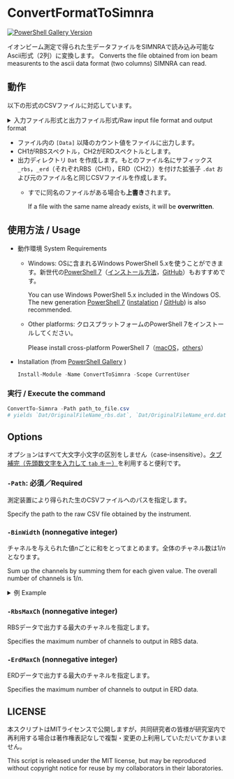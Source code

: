 <!-- # IonBeamDataProcessTools

イオンビーム測定データの形式変換などの中間処理用ツール（群）/ Tools for intermediate processing such as format conversion of ion beam measurement data -->


# ConvertFormatToSimnra

[![PowerShell Gallery Version](https://img.shields.io/powershellgallery/v/ConvertToSimnra?style=flat-square)](https://www.powershellgallery.com/packages/ConvertToSimnra/0.0.3)

イオンビーム測定で得られた生データファイルをSIMNRAで読み込み可能なAscii形式（2列）に変換します。
Converts the file obtained from ion beam measurents to the ascii data format (two columns) SIMNRA can read.

## 動作

以下の形式のCSVファイルに対応しています。

<details><summary>入力ファイル形式と出力ファイル形式/Raw input file format and output format</summary>

### Input
```
[Header]
Memo,
Measurement mode,Live Time

...
...

[Data]
ch,CH1,CH2,CH3,CH4
0,0,0,0,0
1,0,0,0,0
2,0,0,0,0
3,0,0,0,0
...
4095,0,0,0,0

```

### Output

```csv
# ↓Lines beginning with a non-numeric character are ignored by SIMNRA.
ch	CH1
0	0
1	0
2	0
```

</details>

- ファイル内の `[Data]` 以降のカウント値をファイルに出力します。
- <!--既定では，-->CH1がRBSスペクトル，CH2がERDスペクトルとします。
- 出力ディレクトリ `Dat` を作成します。もとのファイル名にサフィックス `_rbs`，`_erd`（それぞれRBS（CH1），ERD（CH2））を付けた拡張子 `.dat` および元のファイル名と同じCSVファイルを作成します。
    - すでに同名のファイルがある場合も<!--既定では-->**上書き**されます。
      
      If a file with the same name already exists, it will be **overwritten**<!-- by default-->.

## 使用方法 / Usage

- 動作環境 System Requirements
    - Windows: OSに含まれるWindows PowerShell 5.xを使うことができます。新世代の[PowerShell 7](https://docs.microsoft.com/ja-jp/powershell/scripting/overview)（[インストール方法](https://docs.microsoft.com/ja-jp/powershell/scripting/install/installing-powershell-on-windows)，[GitHub](https://github.com/PowerShell/PowerShell)）もおすすめです。
      
      You can use Windows PowerShell 5.x included in the Windows OS. The new generation [PowerShell 7](https://docs.microsoft.com/en-us/powershell/scripting/overview) ([instalation](https://docs.microsoft.com/en-us/powershell/scripting/install/installing-powershell-on-windows) / [GitHub](https://github.com/PowerShell/PowerShell)) is also recommended.
    - Other platforms: クロスプラットフォームのPowerShell 7をインストールしてください。
      
      Please install cross-platform PowerShell 7（[macOS](https://docs.microsoft.com/ja-jp/powershell/scripting/install/installing-powershell-on-macos)，[others](https://docs.microsoft.com/ja-jp/powershell/scripting/install/installing-powershell-on-linux)）
- Installation (from [PowerShell Gallery](https://www.powershellgallery.com/packages/ConvertToSimnra/0.0.3) )
  ```powershell
  Install-Module -Name ConvertToSimnra -Scope CurrentUser
  ```

### 実行 / Execute the command

```powershell
ConvertTo-Simnra -Path path_to_file.csv
# yields `Dat/OriginalFileName_rbs.dat`, `Dat/OriginalFileName_erd.dat` and `Dat/OriginalFileName.csv`
```

## Options

オプションはすべて大文字小文字の区別をしません（case-insensitive）。[タブ補完（先頭数文字を入力して `tab` キー）](https://docs.microsoft.com/ja-jp/powershell/module/microsoft.powershell.core/about/about_tab_expansion)を利用すると便利です。

### `-Path`: 必須／Required

測定装置により得られた生のCSVファイルへのパスを指定します。

Specify the path to the raw CSV file obtained by the instrument.

### `-BinWidth` (nonnegative integer)

チャネルを与えられた値*n*ごとに和をとってまとめます。全体のチャネル数は1/*n*となります。

Sum up the channels by summing them for each given value. The overall number of channels is 1/*n*.

<details><summary>例 Example</summary>
raw data

```csv
ch,CH1,CH2
0,0,0
1,4,3
2,6,4
3,10,5
4,12,8
5,15,10
...
```

processed data with option `-BinWidth 3`
```tsv
ch CH1 CH2
0 10 7
1 37 23
...
```

</details>

### `-RbsMaxCh` (nonnegative integer)

RBSデータで出力する最大のチャネルを指定します。

Specifies the maximum number of channels to output in RBS data.

### `-ErdMaxCh` (nonnegative integer)

ERDデータで出力する最大のチャネルを指定します。

Specifies the maximum number of channels to output in ERD data.

<!--
### `-OutputFolder`

出力先フォルダを指定します。

### `-Force`

出力先に同名のファイルがあった場合に上書きします。

### `-RbsChannel` (default: "CH1")

CH1～CH4のうちどのチャネルがRBS信号に対応するかを指定します

-->

## LICENSE

本スクリプトはMITライセンスで公開しますが，共同研究者の皆様が研究室内で再利用する場合は著作権表記なしで複製・変更の上利用していただいてかまいません。

This script is released under the MIT license, but may be reproduced without copyright notice for reuse by my collaborators in their laboratories.
